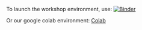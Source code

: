 To launch the workshop environment, use:
[![Binder](https://binder.projectpythia.org/badge_logo.svg)](https://binder.projectpythia.org/v2/gh/fiacobelli/salon25/HEAD)

Or our google colab environment:
[Colab](https://colab.research.google.com/drive/1eS1mA6f6RajzPUcwUw0T2O2YL2Cb7Jvt)
